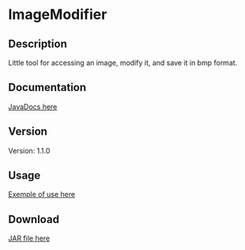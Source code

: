 # ImageModifier

## Description
Little tool for accessing an image, modify it, and save it in bmp format. 
## Documentation
[JavaDocs here](https://ollprogram.github.io/OllprogramLibrariesDocs/)
## Version
Version: 1.1.0
## Usage
[Exemple of use here](/ImageModifier/tests/exemple/Example.java)
## Download
[JAR file here](/ImageModifier.jar)
